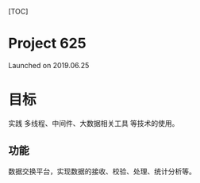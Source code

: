 [TOC]

# Project 625

Launched on 2019.06.25

# 目标

实践 多线程、中间件、大数据相关工具 等技术的使用。

## 功能

数据交换平台，实现数据的接收、校验、处理、统计分析等。



